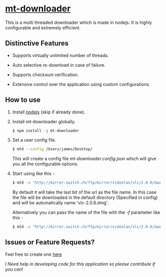 
# [mt-downloader](http://tusharmath.github.io/Multi-threaded-downloader)

This is a multi threaded downloader which is made in nodejs. It is highly configurable and extremely efficient.

## Distinctive Features
*  Supports virtually unlimited number of threads.  

*  Auto selective re-download in case of failure.  

*  Supports checksum verification.  

*  Extensive control over the application using custom configurations.


## How to use
1. Install [nodejs](http://nodejs.org/) (skip if already done).

2. Install mt-downloader globally.

   ```bash
   $ npm install -g mt-downloader
   ```

3. Set a user config file.

   ```bash
   $ mtd --config /Users/james/Desktop/
   ```
   This will create a config file _mt-downloader.config.json_ which will give you all the configurable options.

4. Start using like this -

   ```bash
   $ mtd -u "http://mirror.switch.ch/ftp/mirror/videolan/vlc/2.0.6/macosx/vlc-2.0.6.dmg"
   ```

   By default it will take the last bit of the url as the file name. In this case the file will be downloaded in the default directory (Specified in config) and will be automatically name 'vlc-2.0.6.dmg'.  

   Alternatively you can pass the name of the file with the _-f_ parameter like this -

   ```bash
   $ mtd -u "http://mirror.switch.ch/ftp/mirror/videolan/vlc/2.0.6/macosx/vlc-2.0.6.dmg" -f "vlc.latest.dmg"
   ```


## Issues or Feature Requests?
   Feel free to create one [here](https://github.com/tusharmath/Multi-threaded-downloader/issues/new)
   
   _I Need help in developing code for this application so please contribute if you can!_